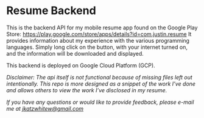 ﻿# Resume Backend
This is the backend API for my mobile resume app found on the Google Play Store: https://play.google.com/store/apps/details?id=com.justin.resume It provides information about my experience with the various programming languages. Simply long click on the button, with your internet turned on, and the information will be downloaded and displayed.

This backend is deployed on Google Cloud Platform (GCP). 

*Disclaimer: The api itself is not functional because of missing files left out intentionally. This repo is more designed as a snippet of the work I’ve done and allows others to view the work I’ve disclosed in my resume.*

*If you have any questions or would like to provide feedback, please e-mail me at jkatzwhitew@gmail.com*

